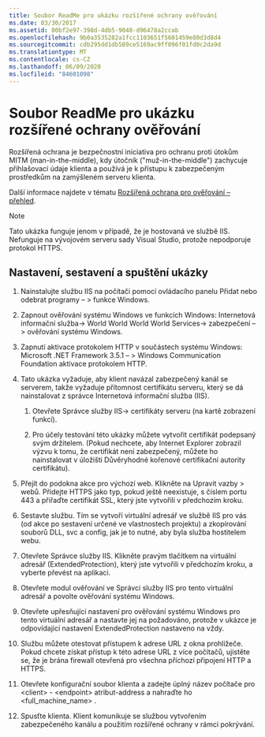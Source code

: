 ```yaml
---
title: Soubor ReadMe pro ukázku rozšířené ochrany ověřování
ms.date: 03/30/2017
ms.assetid: 80bf2e97-398d-4db5-9040-d96478a2ccab
ms.openlocfilehash: 9b0a3535282a1fcc1103651f5601459e80d3d8d4
ms.sourcegitcommit: cdb295dd1db589ce5169ac9ff096f01fd0c2da9d
ms.translationtype: MT
ms.contentlocale: cs-CZ
ms.lasthandoff: 06/09/2020
ms.locfileid: "84601098"
---
```

# <a name="readme-for-extended-protection-authentication-sample"></a>Soubor ReadMe pro ukázku rozšířené ochrany ověřování

Rozšířená ochrana je bezpečnostní iniciativa pro ochranu proti útokům MITM (man-in-the-middle), kdy útočník ("muž-in-the-middle") zachycuje přihlašovací údaje klienta a používá je k přístupu k zabezpečeným prostředkům na zamýšleném serveru klienta.

Další informace najdete v tématu [Rozšířená ochrana pro ověřování – přehled](extended-protection-for-authentication-overview.md).

> [!NOTE]
> Tato ukázka funguje jenom v případě, že je hostovaná ve službě IIS. Nefunguje na vývojovém serveru sady Visual Studio, protože nepodporuje protokol HTTPS.

## <a name="to-set-up-build-and-run-the-sample"></a>Nastavení, sestavení a spuštění ukázky

1. Nainstalujte službu IIS na počítači pomocí ovládacího panelu Přidat nebo odebrat programy – > funkce Windows.

2. Zapnout ověřování systému Windows ve funkcích Windows: Internetová informační služba-> World World World World Services-> zabezpečení – > ověřování systému Windows.

3. Zapnutí aktivace protokolem HTTP v součástech systému Windows: Microsoft .NET Framework 3.5.1 – > Windows Communication Foundation aktivace protokolem HTTP.

4. Tato ukázka vyžaduje, aby klient navázal zabezpečený kanál se serverem, takže vyžaduje přítomnost certifikátu serveru, který se dá nainstalovat z správce Internetová informační služba (IIS).

    1. Otevřete Správce služby IIS-> certifikáty serveru (na kartě zobrazení funkcí).

    2. Pro účely testování této ukázky můžete vytvořit certifikát podepsaný svým držitelem. (Pokud nechcete, aby Internet Explorer zobrazil výzvu k tomu, že certifikát není zabezpečený, můžete ho nainstalovat v úložišti Důvěryhodné kořenové certifikační autority certifikátu).

5. Přejít do podokna akce pro výchozí web. Klikněte na Upravit vazby > webů. Přidejte HTTPS jako typ, pokud ještě neexistuje, s číslem portu 443 a přiřaďte certifikát SSL, který jste vytvořili v předchozím kroku.

6. Sestavte službu. Tím se vytvoří virtuální adresář ve službě IIS pro vás (od akce po sestavení určené ve vlastnostech projektu) a zkopírování souborů DLL, svc a config, jak je to nutné, aby byla služba hostitelem webu.

7. Otevřete Správce služby IIS. Klikněte pravým tlačítkem na virtuální adresář (ExtendedProtection), který jste vytvořili v předchozím kroku, a vyberte převést na aplikaci.

8. Otevřete modul ověřování ve Správci služby IIS pro tento virtuální adresář a povolte ověřování systému Windows.

9. Otevřete upřesňující nastavení pro ověřování systému Windows pro tento virtuální adresář a nastavte jej na požadováno, protože v ukázce je odpovídající nastavení ExtendedProtection nastaveno na vždy.

10. Službu můžete otestovat přístupem k adrese URL z okna prohlížeče. Pokud chcete získat přístup k této adrese URL z více počítačů, ujistěte se, že je brána firewall otevřená pro všechna příchozí připojení HTTP a HTTPS.

11. Otevřete konfigurační soubor klienta a zadejte úplný název počítače pro \<client>  -  \<endpoint> atribut-address a nahraďte ho \<full_machine_name> .

12. Spusťte klienta. Klient komunikuje se službou vytvořením zabezpečeného kanálu a použitím rozšířené ochrany v rámci pokrývání.
